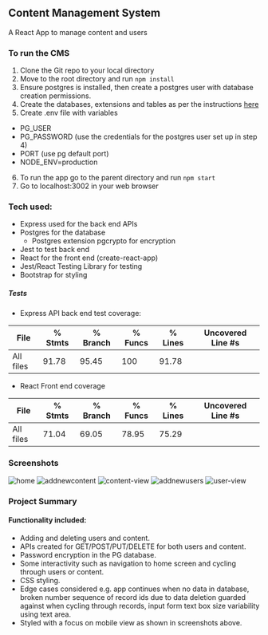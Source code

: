 ## Content Management System
A React App to manage content and users

### To run the CMS
1. Clone the Git repo to your local directory
2. Move to the root directory and run ```npm install```
3. Ensure postgres is installed, then create a postgres user with database creation permissions.
4. Create the databases, extensions and tables as per the instructions [here](db-schema.sql)
5. Create .env file with variables 
  - PG_USER
  - PG_PASSWORD (use the credentials for the postgres user set up in step 4) 
  - PORT (use pg default port)
  - NODE_ENV=production
6. To run the app go to the parent directory and run ```npm start```
7. Go to localhost:3002 in your web browser

### Tech used:
- Express used for the back end APIs
- Postgres for the database
  - Postgres extension pgcrypto for encryption
- Jest to test back end
- React for the front end (create-react-app)
- Jest/React Testing Library for testing
- Bootstrap for styling

##### Tests
- Express API back end test coverage:

File         | % Stmts | % Branch | % Funcs | % Lines | Uncovered Line #s
-------------|---------|----------|---------|---------|---------------------
All files    |   91.78 |    95.45 |     100 |   91.78 |

 
- React Front end coverage

File                | % Stmts | % Branch | % Funcs | % Lines | Uncovered Line #s 
--------------------|---------|----------|---------|---------|-------------------
All files           |   71.04 |    69.05 |   78.95 |   75.29 | 

### Screenshots
![home](Screenshots/home.JPG)
![addnewcontent](Screenshots/addnewcontent.JPG)
![content-view](Screenshots/content-view.JPG)
![addnewusers](Screenshots/addnewusers.JPG)
![user-view](Screenshots/user-view.JPG)

### Project Summary
#### Functionality included:
- Adding and deleting users and content.
- APIs created for GET/POST/PUT/DELETE for both users and content.  
- Password encryption in the PG database.  
- Some interactivity such as navigation to home screen and cycling through users or content.  
- CSS styling.
- Edge cases considered e.g. app continues when no data in database, broken number sequence of record ids due to data deletion guarded against when cycling through records, input form text box size variability using text area.   
- Styled with a focus on mobile view as shown in screenshots above.  
